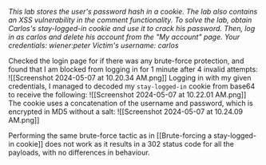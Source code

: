 *This lab stores the user's password hash in a cookie. The lab also contains an XSS vulnerability in the comment functionality. To solve the lab, obtain Carlos's stay-logged-in cookie and use it to crack his password. Then, log in as carlos and delete his account from the "My account" page.
Your credentials: wiener:peter
Victim's username: carlos*

Checked the login page for if there was any brute-force protection, and found that I am blocked from logging in for 1 minute after 4 invalid attempts:
![[Screenshot 2024-05-07 at 10.20.34 AM.png]]
Logging in with my given credentials, I managed to decoded my `stay-logged-in` cookie from base64 to receive the following:
![[Screenshot 2024-05-07 at 10.22.01 AM.png]]
The cookie uses a concatenation of the username and password, which is encrypted in MD5 without a salt:
![[Screenshot 2024-05-07 at 10.24.09 AM.png]]

Performing the same brute-force tactic as in [[Brute-forcing a stay-logged-in cookie]] does not work as it results in a 302 status code for all the payloads, with no differences in behaviour. 